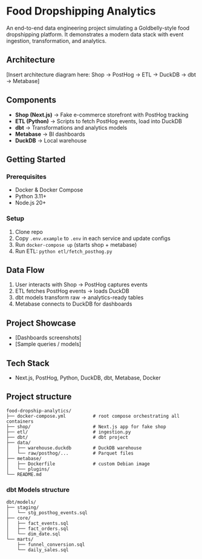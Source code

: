 
# Food Dropshipping Analytics

An end-to-end data engineering project simulating a Goldbelly-style food dropshipping platform. 
It demonstrates a modern data stack with event ingestion, transformation, and analytics.

## Architecture

[Insert architecture diagram here: Shop → PostHog → ETL → DuckDB → dbt → Metabase]

## Components
- **Shop (Next.js)** → Fake e-commerce storefront with PostHog tracking
- **ETL (Python)** → Scripts to fetch PostHog events, load into DuckDB
- **dbt** → Transformations and analytics models
- **Metabase** → BI dashboards
- **DuckDB** → Local warehouse

## Getting Started

### Prerequisites
- Docker & Docker Compose
- Python 3.11+
- Node.js 20+

### Setup
1. Clone repo
2. Copy `.env.example` to `.env` in each service and update configs
3. Run `docker-compose up` (starts shop + metabase)
4. Run ETL: `python etl/fetch_posthog.py`

## Data Flow
1. User interacts with Shop → PostHog captures events
2. ETL fetches PostHog events → loads DuckDB
3. dbt models transform raw → analytics-ready tables
4. Metabase connects to DuckDB for dashboards

## Project Showcase
- [Dashboards screenshots]
- [Sample queries / models]

## Tech Stack
- Next.js, PostHog, Python, DuckDB, dbt, Metabase, Docker


## Project structure

```
food-dropship-analytics/
├── docker-compose.yml          # root compose orchestrating all containers
├── shop/                       # Next.js app for fake shop
├── etl/                        # ingestion.py
├── dbt/                        # dbt project
├── data/
│   ├── warehouse.duckdb        # DuckDB warehouse
│   └── raw/posthog/...         # Parquet files
├── metabase/
│   ├── Dockerfile              # custom Debian image
│   └── plugins/
└── README.md

```

### dbt Models structure

```
dbt/models/
├── staging/
│   └── stg_posthog_events.sql
├── core/
│   ├── fact_events.sql
│   ├── fact_orders.sql
│   └── dim_date.sql
└── marts/
    ├── funnel_conversion.sql
    └── daily_sales.sql
```
